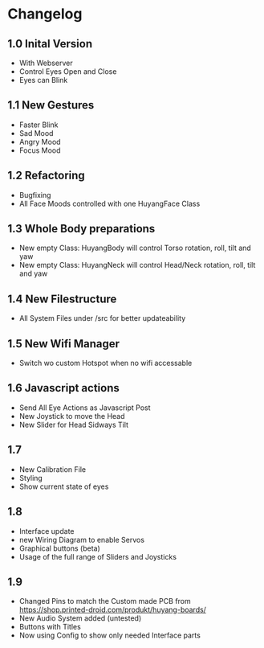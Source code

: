 # Changelog

## 1.0 Inital Version
* With Webserver
* Control Eyes Open and Close
* Eyes can Blink

## 1.1 New Gestures 
* Faster Blink
* Sad Mood
* Angry Mood
* Focus Mood

## 1.2 Refactoring
* Bugfixing
* All Face Moods controlled with one HuyangFace Class

## 1.3 Whole Body preparations
* New empty Class: HuyangBody will control Torso rotation, roll, tilt and yaw
* New empty Class: HuyangNeck will control Head/Neck rotation, roll, tilt and yaw

## 1.4 New Filestructure
* All System Files under /src for better updateability

## 1.5 New Wifi Manager
* Switch wo custom Hotspot when no wifi accessable

## 1.6 Javascript actions
* Send All Eye Actions as Javascript Post
* New Joystick to move the Head
* New Slider for Head Sidways Tilt

## 1.7
* New Calibration File
* Styling
* Show current state of eyes

## 1.8
* Interface update
* new Wiring Diagram to enable Servos
* Graphical buttons (beta)
* Usage of the full range of Sliders and Joysticks

## 1.9
* Changed Pins to match the Custom made PCB from https://shop.printed-droid.com/produkt/huyang-boards/
* New Audio System added (untested)
* Buttons with Titles
* Now using Config to show only needed Interface parts